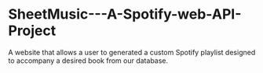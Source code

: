 # SheetMusic---A-Spotify-web-API-Project
A website that allows a user to generated a custom Spotify playlist designed to accompany a desired book from our database.
